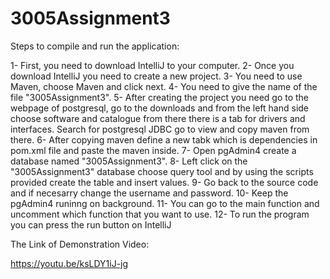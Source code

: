 # 3005Assignment3

Steps to compile and run the application:

1- First, you need to download IntelliJ to your computer.
2- Once you download IntelliJ you need to create a new project.
3- You need to use Maven, choose Maven and click next.
4- You need to give the name of the file "3005Assignment3".
5- After creating the project you need go to the webpage of postgresql, go to the downloads and from the left hand side choose software and catalogue from there there is a tab for drivers and interfaces. Search for postgresql JDBC go to view and copy maven from there.
6- After copying maven define a new tabk which is dependencies in pom.xml file and paste the maven inside.
7- Open pgAdmin4 create a database named "3005Assignment3".
8- Left click on the "3005Assignment3" database choose query tool and by using the scripts provided create the table and insert values.
9- Go back to the source code and if necesarry change the username and password.
10- Keep the pgAdmin4 runinng on background.
11- You can go to the main function and uncomment which function that you want to use.
12- To run the program you can press the run button on IntelliJ

The Link of Demonstration Video:

https://youtu.be/ksLDY1iJ-jg
